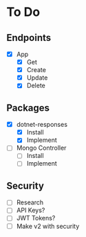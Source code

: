 # To Do

## Endpoints
- [x] App
  - [x] Get
  - [x] Create
  - [x] Update
  - [x] Delete

## Packages
- [x] dotnet-responses
  - [x] Install
  - [x] Implement
- [ ] Mongo Controller
  - [ ] Install
  - [ ] Implement

## Security
- [ ] Research
- [ ] API Keys?
- [ ] JWT Tokens? 
- [ ] Make v2 with security
